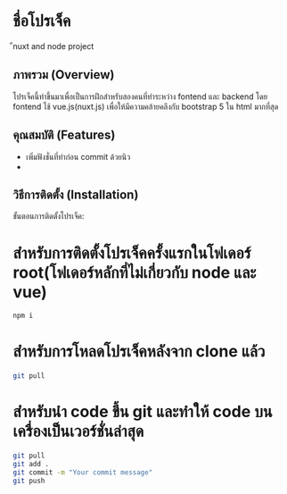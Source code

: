 # ชื่อโปรเจ็ค
ืnuxt and node project
<!-- # อย่าหาทำนะแก้ชื่อโปรเจ็คเป็นกางในอ่ะ -->

## ภาพรวม (Overview)

โปรเจ็คนี้ทำขึ้นมาเพื่อเป็นการฝึกสำหรับสองคนที่ทำระหว่าง fontend และ backend โดย fontend ไช้ vue.js(nuxt.js) เพื่อให้มีความคล้ายคลึงกับ bootstrap 5 ใน html มากที่สุด
 
## คุณสมบัติ (Features)

- เพิ่มฟังชั่นที่ทำก่อน commit ด้วยนิว
- 

## วิธีการติดตั้ง (Installation)

ขั้นตอนการติดตั้งโปรเจ็ค:


# สำหรับการติดตั้งโปรเจ็คครั้งแรกในโฟเดอร์ root(โฟเดอร์หลักที่ไม่เกี่ยวกับ node และ vue)
```bash
npm i
```
# สำหรับการโหลดโปรเจ็คหลังจาก clone แล้ว
```bash
git pull
```
# สำหรับนำ code ขึ้น git และทำให้ code บนเครื่องเป็นเวอร์ชั่นล่าสุด
```bash
git pull
git add .
git commit -m "Your commit message"
git push
```
